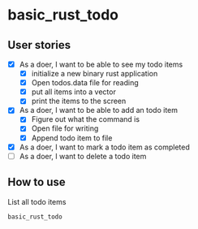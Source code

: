 # basic_rust_todo

## User stories

- [x] As a doer, I want to be able to see my todo items
  - [x] initialize a new binary rust application
  - [x] Open todos.data file for reading
  - [x] put all items into a vector
  - [x] print the items to the screen
- [x] As a doer, I want to be able to add an todo item
  - [x] Figure out what the command is
  - [x] Open file for writing
  - [x] Append todo item to file
- [x] As a doer, I want to mark a todo item as completed
- [ ] As a doer, I want to delete a todo item

## How to use

List all todo items

```
basic_rust_todo
```
